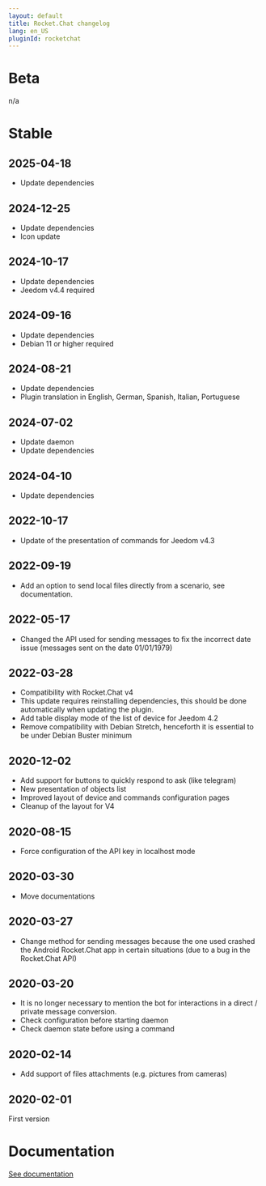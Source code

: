 ```yaml
---
layout: default
title: Rocket.Chat changelog
lang: en_US
pluginId: rocketchat
---
```


# Beta

n/a

# Stable

## 2025-04-18

- Update dependencies

## 2024-12-25

- Update dependencies
- Icon update

## 2024-10-17

- Update dependencies
- Jeedom v4.4 required

## 2024-09-16

- Update dependencies
- Debian 11 or higher required

## 2024-08-21

- Update dependencies
- Plugin translation in English, German, Spanish, Italian, Portuguese

## 2024-07-02

- Update daemon
- Update dependencies

## 2024-04-10

- Update dependencies

## 2022-10-17

- Update of the presentation of commands for Jeedom v4.3

## 2022-09-19

- Add an option to send local files directly from a scenario, see documentation.

## 2022-05-17

- Changed the API used for sending messages to fix the incorrect date issue (messages sent on the date 01/01/1979)

## 2022-03-28

- Compatibility with Rocket.Chat v4
- This update requires reinstalling dependencies, this should be done automatically when updating the plugin.
- Add table display mode of the list of device for Jeedom 4.2
- Remove compatibility with Debian Stretch, henceforth it is essential to be under Debian Buster minimum

## 2020-12-02

- Add support for buttons to quickly respond to ask (like telegram)
- New presentation of objects list
- Improved layout of device and commands configuration pages
- Cleanup of the layout for V4

## 2020-08-15

- Force configuration of the API key in localhost mode

## 2020-03-30

- Move documentations

## 2020-03-27

- Change method for sending messages because the one used crashed the Android Rocket.Chat app in certain situations (due to a bug in the Rocket.Chat API)

## 2020-03-20

- It is no longer necessary to mention the bot for interactions in a direct / private message conversion.
- Check configuration before starting daemon
- Check daemon state before using a command

## 2020-02-14

- Add support of files attachments (e.g. pictures from cameras)

## 2020-02-01

First version

# Documentation

[See documentation]({{site.baseurl}}/{{page.pluginId}}/{{page.lang}})
